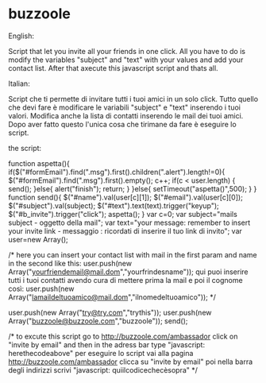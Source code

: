 buzzoole
========

English:

Script that let you invite all your friends in one click.
All you have to do is modify the variables "subject" and "text" with your values and add your contact list.
After that axecute this javascript script and thats all.


Italian:

Script che ti permette di invitare tutti i tuoi amici in un solo click.
Tutto quello che devi fare è modificare le variabili "subject" e "text" inserendo i tuoi valori. Modifica anche la lista di contatti inserendo le mail dei tuoi amici.
Dopo aver fatto questo l'unica cosa che tirimane da fare è eseguire lo script.


the script:

function aspetta(){
    if($("#formEmail").find(".msg").first().children(".alert").length!=0){
        $("#formEmail").find(".msg").first().empty();
        c++;
        if(c < user.length) {
            send();
        }else{
            alert("finish");
            return;
        }
    }else{
        setTimeout("aspetta()",500);
    }
}
function send(){
    $("#name").val(user[c][1]);
    $("#email").val(user[c][0]);
    $("#subject").val(subject);
    $("#text").text(text).trigger("keyup");
    $("#b_invite").trigger("click");
    aspetta();
}
var c=0;
var subject="mails subject - oggetto della mail";
var text="your message: remember to insert your invite link - messaggio : ricordati di inserire il tuo link di invito";
var user=new Array();

/*
here you can insert your contact list with mail in the first param and name in the second like this:
user.push(new Array("yourfriendemail@mail.dom","yourfrindesname"));
qui puoi inserire tutti i tuoi contatti avendo cura di mettere prima la mail e poi il cognome così:
user.push(new Array("lamaildeltuoamico@mail.dom","ilnomedeltuoamico"));
*/

user.push(new Array("try@try.com","trythis"));
user.push(new Array("buzzoole@buzzoole.com","buzzoole"));
send();

/*
to excute this script go to http://buzzoole.com/ambassador click on "invite by email" and then in the adress bar type "javascript: herethecodeabove"
per eseguire lo script vai alla pagina http://buzzoole.com/ambassador clicca su "invite by email" poi nella barra degli indirizzi scrivi "javascript: quiilcodicechecèsopra"
*/ 
